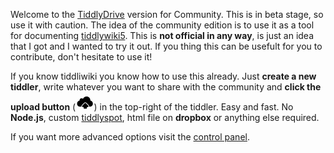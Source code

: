 <p>Welcome to the <a class='tc-tiddlylink tc-tiddlylink-missing' href='#TiddlyDrive'>TiddlyDrive</a> version for Community. This is in beta stage, so use it with caution. The idea of the community edition is to use it as a tool for documenting  <a class='tc-tiddlylink-external' href='http://tiddlywiki.com' target='_blank'>tiddlywiki5</a>. This is <strong>not official in any way</strong>, is just an idea that I got and I wanted to try it out. If you thing this can be usefult for you to contribute, don't hesitate to use it!</p><p>If you know tiddliwiki you know how to use this already. Just <strong>create a new tiddler</strong>, write whatever you want to share with the community and <strong>click the upload button</strong> (<svg class='tc-image-button' height='22pt' version='1.1' viewBox='0 0 30 30' width='22pt' xmlns='http://www.w3.org/2000/svg' xmlns:xl='http://www.w3.org/1999/xlink'><path d='M24.345,13.904c0.019-0.195,0.03-0.392,0.03-0.591c0-3.452-2.798-6.25-6.25-6.25c-2.679,0-4.958,1.689-5.847,4.059c-0.589-0.646-1.429-1.059-2.372-1.059c-1.778,0-3.219,1.441-3.219,3.219c0,0.21,0.023,0.415,0.062,0.613c-2.372,0.391-4.187,2.436-4.187,4.918c0,2.762,2.239,5,5,5h2.312c-0.126-0.266-0.2-0.556-0.2-0.859c0-0.535,0.208-1.04,0.587-1.415l4.325-4.329c0.375-0.377,0.877-0.585,1.413-0.585c0.54,0,1.042,0.21,1.417,0.587l4.323,4.329c0.377,0.373,0.585,0.878,0.585,1.413c0,0.304-0.073,0.594-0.2,0.859h1.312c2.762,0,5-2.238,5-5C28.438,16.362,26.672,14.332,24.345,13.904z M16.706,17.916c-0.193-0.195-0.45-0.291-0.706-0.291s-0.512,0.096-0.707,0.291l-4.327,4.33c-0.39,0.389-0.389,1.025,0.001,1.414l0.556,0.555c0.39,0.389,0.964,0.449,1.276,0.137s0.568-0.119,0.568,0.432v1.238c0,0.549,0.451,1,1,1h3.265c0.551,0,1-0.451,1-1v-1.238c0-0.551,0.256-0.744,0.569-0.432c0.312,0.312,0.887,0.252,1.276-0.137l0.556-0.555c0.39-0.389,0.39-1.025,0.001-1.414L16.706,17.916z'></path></svg>) in the top-right of the tiddler. Easy and fast. No <strong>Node.js</strong>, custom <a class='tc-tiddlylink-external' href='http://www.tiddlyspot.com' target='_blank'>tiddlyspot</a>, html file on <strong>dropbox</strong> or anything else required.</p><p>If you want more advanced options visit the <a class='tc-tiddlylink tc-tiddlylink-shadow' href='#%24%3A%2Fplugins%2Fdanielo515%2FGASuploader%2Fui%2Fcontrol-panel'>control panel</a>.</p>